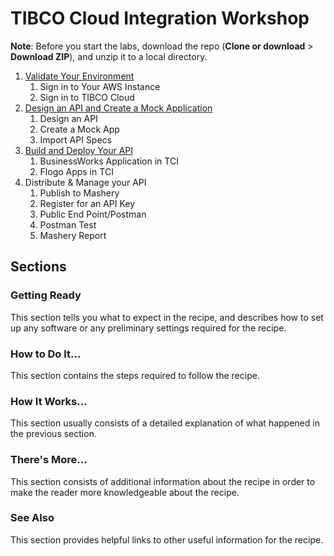 # TIBCO Cloud Integration Workshop

**Note**: Before you start the labs, download the repo (**Clone or download** > **Download ZIP**), and unzip it to a local directory.

1. [Validate Your Environment](doc/000.md)
    1. Sign in to Your AWS Instance
    2. Sign in to TIBCO Cloud
2. [Design an API and Create a Mock Application](doc/001.md)
    1. Design an API
    2. Create a Mock App
    3. Import API Specs
3. [Build and Deploy Your API](doc/002.md)
    1. BusinessWorks Application in TCI
    2. Flogo Apps in TCI
4. Distribute & Manage your API
    1. Publish to Mashery
    2. Register for an API Key  
    3. Public End Point/Postman
    4. Postman Test  
    5. Mashery Report

## Sections

### Getting Ready ###

This section tells you what to expect in the recipe, and describes how to set up any software or any preliminary settings required for the recipe.

### How to Do It... ###

This section contains the steps required to follow the recipe.

### How It Works... ###

This section usually consists of a detailed explanation of what happened in the previous section.

### There's More... ###

This section consists of additional information about the recipe in order to make the reader more knowledgeable about the recipe.

### See Also ###

This section provides helpful links to other useful information for the recipe.
